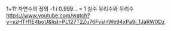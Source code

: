 1+1?
자연수의 정의
-1
i
0.999... = 1
실수
유리수와 무리수
https://www.youtube.com/watch?v=szHTH1E4boU&list=PL127T2Zu76FvsInWe94xPa9i_1JaRW0Dz